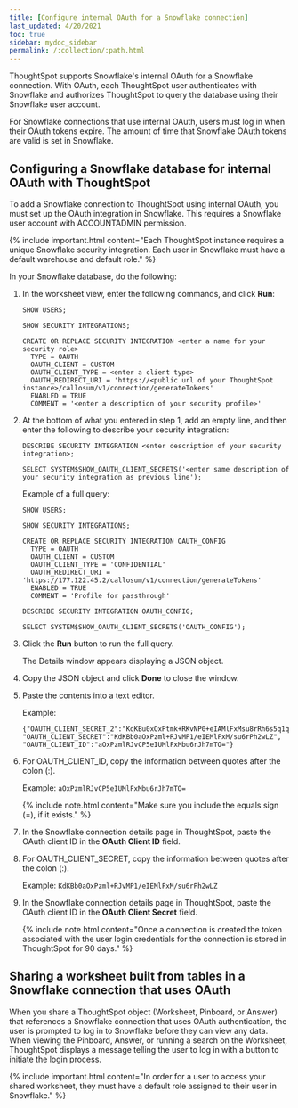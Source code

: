 ```yaml
---
title: [Configure internal OAuth for a Snowflake connection]
last_updated: 4/20/2021
toc: true
sidebar: mydoc_sidebar
permalink: /:collection/:path.html
---
```

ThoughtSpot supports Snowflake's internal OAuth for a Snowflake connection. With OAuth, each ThoughtSpot user authenticates with Snowflake and authorizes ThoughtSpot to query the database using their Snowflake user account.

For Snowflake connections that use internal OAuth, users must log in when their OAuth tokens expire. The amount of time that Snowflake OAuth tokens are valid is set in Snowflake.

## Configuring a Snowflake database for internal OAuth with ThoughtSpot

To add a Snowflake connection to ThoughtSpot using internal OAuth, you must set up the OAuth integration in Snowflake. This requires a Snowflake user account with ACCOUNTADMIN permission.

{% include important.html content="Each ThoughtSpot instance requires a unique Snowflake security integration. Each user in Snowflake must have a default warehouse and default role." %}

In your Snowflake database, do the following:

1. In the worksheet view, enter the following commands, and click **Run**:
   ```
   SHOW USERS;

   SHOW SECURITY INTEGRATIONS;

   CREATE OR REPLACE SECURITY INTEGRATION <enter a name for your security role>
     TYPE = OAUTH
     OAUTH_CLIENT = CUSTOM
     OAUTH_CLIENT_TYPE = <enter a client type>
     OAUTH_REDIRECT_URI = 'https://<public url of your ThoughtSpot instance>/callosum/v1/connection/generateTokens'
     ENABLED = TRUE
     COMMENT = '<enter a description of your security profile>'
    ```

2. At the bottom of what you entered in step 1, add an empty line, and then enter the following to describe your security integration:
   ```
   DESCRIBE SECURITY INTEGRATION <enter description of your security integration>;

   SELECT SYSTEM$SHOW_OAUTH_CLIENT_SECRETS('<enter same description of your security integration as previous line');
   ```

   Example of a full query:

   ```
   SHOW USERS;

   SHOW SECURITY INTEGRATIONS;

   CREATE OR REPLACE SECURITY INTEGRATION OAUTH_CONFIG
     TYPE = OAUTH
     OAUTH_CLIENT = CUSTOM
     OAUTH_CLIENT_TYPE = 'CONFIDENTIAL'
     OAUTH_REDIRECT_URI = 'https://177.122.45.2/callosum/v1/connection/generateTokens'
     ENABLED = TRUE
     COMMENT = 'Profile for passthrough'

   DESCRIBE SECURITY INTEGRATION OAUTH_CONFIG;

   SELECT SYSTEM$SHOW_OAUTH_CLIENT_SECRETS('OAUTH_CONFIG');   
   ```

3. Click the **Run** button to run the full query.

   The Details window appears displaying a JSON object.

4. Copy the JSON object and click **Done** to close the window.

5. Paste the contents into a text editor.

   Example:

   ```
   {"OAUTH_CLIENT_SECRET_2":"KqKBu0xOxPtmk+RKvNP0+eIAMlFxMsu8rRh6s5q1qLY",
   "OAUTH_CLIENT_SECRET":"KdKBb0aOxPzml+RJvMP1/eIEMlFxM/su6rPh2wLZ",
   "OAUTH_CLIENT_ID":"aOxPzmlRJvCP5eIUMlFxMbu6rJh7mTO="}
   ```
6. For OAUTH_CLIENT_ID, copy the information between quotes after the colon (:).

   Example: `aOxPzmlRJvCP5eIUMlFxMbu6rJh7mTO=`

   {% include note.html content="Make sure you include the equals sign (=), if it exists." %}

7. In the Snowflake connection details page in ThoughtSpot, paste the OAuth client ID in the **OAuth Client ID** field.

8. For OAUTH_CLIENT_SECRET, copy the information between quotes after the colon (:).

   Example: `KdKBb0aOxPzml+RJvMP1/eIEMlFxM/su6rPh2wLZ`

9. In the Snowflake connection details page in ThoughtSpot, paste the OAuth client ID in the **OAuth Client Secret** field.

   {% include note.html content="Once a connection is created the token associated with the user login credentials for the connection is stored in ThoughtSpot for 90 days." %}

## Sharing a worksheet built from tables in a Snowflake connection that uses OAuth

When you share a ThoughtSpot object (Worksheet, Pinboard, or Answer) that references a Snowflake connection that uses OAuth authentication, the user is prompted to log in to Snowflake before they can view any data. When viewing the Pinboard, Answer, or running a search on the Worksheet, ThoughtSpot displays a message telling the user to log in with a button to initiate the login process.

{% include important.html content="In order for a user to access your shared worksheet, they must have a default role assigned to their user in Snowflake." %}
